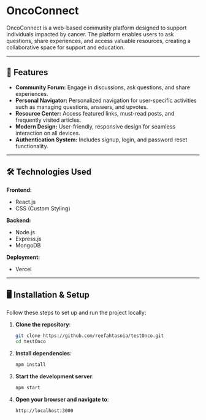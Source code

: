 # OncoConnect

OncoConnect is a web-based community platform designed to support individuals impacted by cancer. The platform enables users to ask questions, share experiences, and access valuable resources, creating a collaborative space for support and education.

---

## 🚀 Features

- **Community Forum:** Engage in discussions, ask questions, and share experiences.
- **Personal Navigator:** Personalized navigation for user-specific activities such as managing questions, answers, and upvotes.
- **Resource Center:** Access featured links, must-read posts, and frequently visited articles.
- **Modern Design:** User-friendly, responsive design for seamless interaction on all devices.
- **Authentication System:** Includes signup, login, and password reset functionality.

---
## 🛠️ Technologies Used

**Frontend:**

- React.js
- CSS (Custom Styling)

**Backend:**

- Node.js
- Express.js
- MongoDB

**Deployment:**

- Vercel

---
## 🖥️ Installation & Setup

Follow these steps to set up and run the project locally:

1. **Clone the repository**:

    ```bash
    git clone https://github.com/reefahtasnia/testOnco.git
    cd testOnco
    ```

2. **Install dependencies**:

    ```bash
    npm install
    ```

3. **Start the development server**:

    ```bash
    npm start
    ```

4. **Open your browser and navigate to**:

    ```arduino
    http://localhost:3000
    ```
